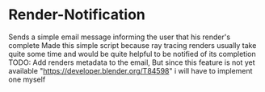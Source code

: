 # Render-Notification
Sends a simple email message informing the user that his render's complete
Made this simple script because ray tracing renders usually take quite some time and would be quite helpful to be notified of its completion
TODO:
    Add renders metadata to the email, But since this feature is not yet available "https://developer.blender.org/T84598" i will have to implement one myself
